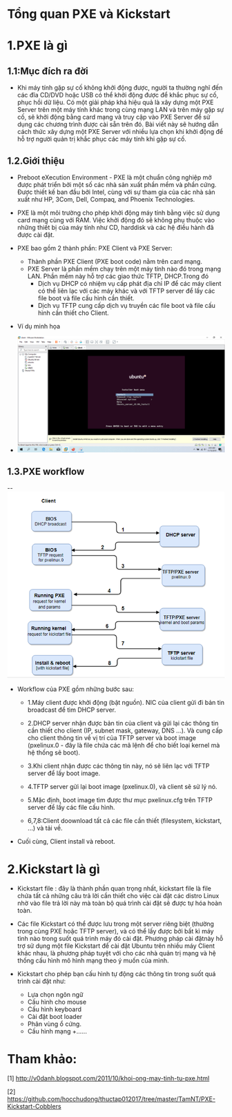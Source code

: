 ﻿# Tổng quan PXE và Kickstart

# 1.PXE là gì

## 1.1:Mục đích ra đời

- Khi máy tính gặp sự cố không khởi động được, người ta thường nghĩ đến các đĩa CD/DVD hoặc USB có thể khởi động được để khắc phục sự cố, phục hồi dữ liệu. Có một giải pháp khá hiệu quả là xây dựng một PXE Server trên một máy tính khác trong cùng mạng LAN và trên máy gặp sự cố, sẽ khởi động bằng card mạng và truy cập vào PXE Server để sử dụng các chương trình được cài sẵn trên đó. Bài viết này sẽ hướng dẫn cách thức xây dựng một PXE Server với nhiều lựa chọn khi khởi động để hỗ trợ người quản trị khắc phục các máy tính khi gặp sự cố.

## 1.2.Giới thiệu

- Preboot eXecution Environment - PXE là một chuẩn công nghiệp mở được phát triển bởi một số các nhà sản xuất phần mềm và phần cứng. Được thiết kế ban đầu bởi Intel, cùng với sự tham gia của các nhà sản xuất như HP, 3Com, Dell, Compaq, and Phoenix Technologies.

- PXE là một môi trường cho phép khởi động máy tính bằng việc sử dụng card mạng cùng với RAM. Việc khởi động đó sẽ không phụ thuộc vào những thiết bị của máy tính như CD, harddisk và các hệ điều hành đã được cài đặt.

- PXE bao gồm 2 thành phần: PXE Client và PXE Server:
  + Thành phần PXE Client (PXE boot code) nằm trên card mạng.
  + PXE Server là phần mềm chạy trên một máy tính nào đó trong mạng LAN. Phần mềm này hỗ trợ các giao thức TFTP, DHCP.Trong đó
    + Dịch vụ DHCP có nhiệm vụ cấp phát địa chỉ IP để các máy client có thể liên lạc với các máy khác và với TFTP server để lấy các file boot và file cấu hình cần thiết.
	+ Dịch vụ TFTP cung cấp dịch vụ truyền các file boot và file cấu hình cần thiết cho Client.
	
- Ví dụ minh họa
- ![]( /image/pxerun.png )
	
	
## 1.3.PXE workflow

-- ![]( /image/pxeworkflow.png)

- Workflow của PXE gồm những bước sau:	
	
  + 1.Máy client được khởi động (bật nguồn). NIC của client gửi đi bản tin broadcast để tìm DHCP server.
  
  + 2.DHCP server nhận được bản tin của client và gửi lại các thông tin cần thiết cho client (IP, subnet mask, gateway, DNS ...). Và cung cấp cho client thông tin về vị trí của TFTP server và boot image (pxelinux.0 - đây là file chứa các mã lệnh để cho biết loại kernel mà hệ thống sẽ boot).

  + 3.Khi client nhận được các thông tin này, nó sẽ liên lạc với TFTP server để lấy boot image.
  
  + 4.TFTP server gửi lại boot image (pxelinux.0), và client sẽ sử lý nó.
  
  + 5.Mặc định, boot image tìm được thư mục pxelinux.cfg trên TFTP server để lấy các file cấu hình. 
  
  + 6,7,8:Client doownload tất cả các file cần thiết (filesystem, kickstart, ...) và tải về.

- Cuối cùng, Client install và reboot.

# 2.Kickstart là gì

- Kickstart file : đây là thành phần quan trọng nhất, kickstart file là file chứa tất cả những câu trả lời cần thiết cho việc cài đặt các distro Linux nhờ vào file trả lời này mà toàn bộ quá trình cài đặt sẽ được tự hóa hoàn toàn.

- Các file Kickstart có thể được lưu trong một server riêng biệt (thường trong cùng PXE hoặc TFTP server), và có thể lấy được bởi bất kì máy tình nào trong suốt quá trình máy đó cài đặt. Phương pháp cài đặtnày hỗ trợ sử dụng một file Kickstart để cài đặt Ubuntu trên nhiều máy Client khác nhau, là phương pháp tuyệt với cho các nhà quản trị mạng và hệ thống cấu hình mô hình mạng theo ý muốn của mình.

- Kickstart cho phép bạn cấu hình tự động các thông tin trong suốt quá trình cài đặt như: 

  + Lựa chọn ngôn ngữ
  + Cấu hình cho mouse
  + Cấu hình keyboard
  + Cài đặt boot loader
  + Phân vùng ổ cứng.
  + Cấu hình mạng
  +......
  
# Tham khảo:

[1] http://v0danh.blogspot.com/2011/10/khoi-ong-may-tinh-tu-pxe.html

[2] https://github.com/hocchudong/thuctap012017/tree/master/TamNT/PXE-Kickstart-Cobblers  
  
